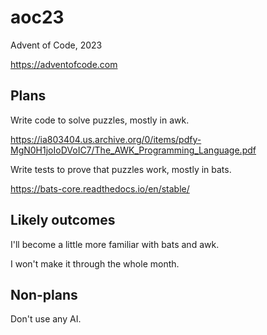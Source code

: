 # aoc23
Advent of Code, 2023

https://adventofcode.com

## Plans

Write code to solve puzzles, mostly in awk.

https://ia803404.us.archive.org/0/items/pdfy-MgN0H1joIoDVoIC7/The_AWK_Programming_Language.pdf

Write tests to prove that puzzles work, mostly in bats.

https://bats-core.readthedocs.io/en/stable/

## Likely outcomes

I'll become a little more familiar with bats and awk.

I won't make it through the whole month.

## Non-plans

Don't use any AI.
